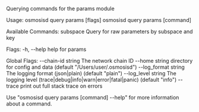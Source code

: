 Querying commands for the params module

Usage:
  osmosisd query params [flags]
  osmosisd query params [command]

Available Commands:
  subspace    Query for raw parameters by subspace and key

Flags:
  -h, --help   help for params

Global Flags:
      --chain-id string     The network chain ID
      --home string         directory for config and data (default "/Users/user/.osmosisd")
      --log_format string   The logging format (json|plain) (default "plain")
      --log_level string    The logging level (trace|debug|info|warn|error|fatal|panic) (default "info")
      --trace               print out full stack trace on errors

Use "osmosisd query params [command] --help" for more information about a command.
